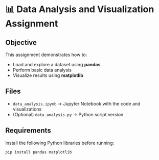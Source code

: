 # 📊 Data Analysis and Visualization Assignment

## Objective
This assignment demonstrates how to:
- Load and explore a dataset using **pandas**
- Perform basic data analysis
- Visualize results using **matplotlib**

## Files
- `data_analysis.ipynb` → Jupyter Notebook with the code and visualizations
- (Optional) `data_analysis.py` → Python script version

## Requirements
Install the following Python libraries before running:
```bash
pip install pandas matplotlib
